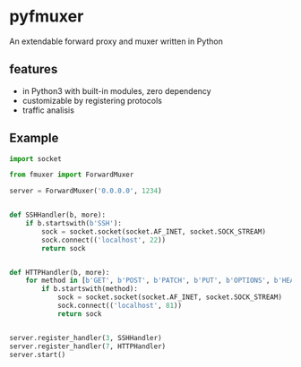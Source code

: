 # pyfmuxer

An extendable forward proxy and muxer written in Python

## features

* in Python3 with built-in modules, zero dependency
* customizable by registering protocols
* traffic analisis

## Example

```python
import socket

from fmuxer import ForwardMuxer

server = ForwardMuxer('0.0.0.0', 1234)


def SSHHandler(b, more):
    if b.startswith(b'SSH'):
        sock = socket.socket(socket.AF_INET, socket.SOCK_STREAM)
        sock.connect(('localhost', 22))
        return sock


def HTTPHandler(b, more):
    for method in [b'GET', b'POST', b'PATCH', b'PUT', b'OPTIONS', b'HEAD']:
        if b.startswith(method):
            sock = socket.socket(socket.AF_INET, socket.SOCK_STREAM)
            sock.connect(('localhost', 81))
            return sock


server.register_handler(3, SSHHandler)
server.register_handler(7, HTTPHandler)
server.start()
```
